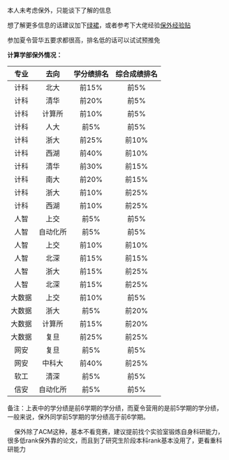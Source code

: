 本人未考虑保外，只能谈下了解的信息

想了解更多信息的话建议加下[绿裙](https://github.com/CS-BAOYAN)，或者参考下大佬经验[保外经验贴](https://csbaoyan.top/%E4%BF%9D%E7%A0%94%E7%BB%8F%E9%AA%8C%E8%B4%B4/%E6%80%BB%E8%A7%88/)

参加夏令营华五要求都很高，排名低的话可以试试预推免

**计算学部保外情况：**

| **专业** | **去向** | **学分绩排名** | **综合成绩排名** |
|:--------:|:--------:|:----------:|:--------:|
| 计科 | 北大 | 前15%| 前5%|
| 计科 | 清华 | 前20%| 前5%|
| 计科 | 计算所  | 前10%| 前5%|
| 计科 | 人大 |前5% | 前5%|
| 计科 | 浙大 | 前25%| 前10%|
| 计科 | 西湖 | 前40%| 前10%|
| 计科 | 清华 | 前30%| 前15%|
| 计科 | 南大  | 前20%| 前15%|
| 计科 |  浙大 | 前10%| 前25%|
| 计科 | 西湖 | 前10%| 前25%|
| 人智 | 上交 |前5% | 前5%|
| 人智 | 自动化所 | 前5% | 前5% |
| 人智 | 上交 | 前10% | 前10%|
| 人智 | 北深 | 前15%| 前15%|
| 人智 | 浙大 | 前15%|前25% |
| 人智 | 北深 | 前15%| 前25%|
| 大数据 | 上交 | 前10%| 前5%|
| 大数据 |  浙大 | 前5%| 前20%|
| 大数据 | 计算所 |前15% |前20% |
| 大数据 | 复旦 |前25% |前25% |
| 网安 | 复旦 | 前5%| 前5%|
| 网安 | 中科大 | 前40%| 前25%|
| 软工 |  清深 | 前5%| 前5%|
| 信安 | 自动化所 |前5% | 前5% |

备注：上表中的学分绩是前6学期的学分绩，而夏令营用的是前5学期的学分绩，一般来说，保外同学前5学期的学分绩高于前6学期。
      
&nbsp;&nbsp;&nbsp;&nbsp;保外除了ACM这种，基本不看竞赛，建议提前找个实验室锻炼自身科研能力，很多低rank保外靠的论文，而且到了研究生阶段本科rank基本没用了，更看重科研能力


